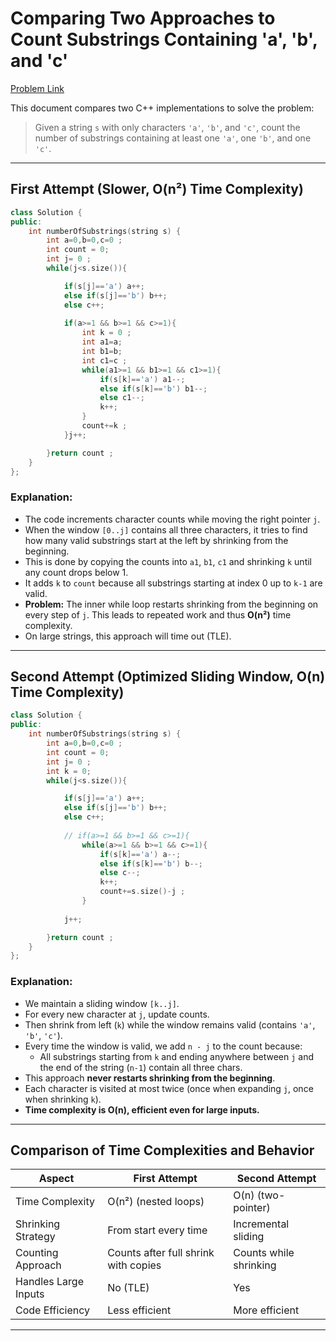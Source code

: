 # Comparing Two Approaches to Count Substrings Containing 'a', 'b', and 'c'

[Problem Link](https://leetcode.com/problems/number-of-substrings-containing-all-three-characters/)

This document compares two C++ implementations to solve the problem:

> Given a string `s` with only characters `'a'`, `'b'`, and `'c'`, count the number of substrings containing at least one `'a'`, one `'b'`, and one `'c'`.

---

## First Attempt (Slower, O(n²) Time Complexity)

```cpp
class Solution {
public:
    int numberOfSubstrings(string s) {
        int a=0,b=0,c=0 ;
        int count = 0;
        int j= 0 ;
        while(j<s.size()){

            if(s[j]=='a') a++;
            else if(s[j]=='b') b++;
            else c++;
            
            if(a>=1 && b>=1 && c>=1){
                int k = 0 ;
                int a1=a;
                int b1=b;
                int c1=c ;
                while(a1>=1 && b1>=1 && c1>=1){
                    if(s[k]=='a') a1--;
                    else if(s[k]=='b') b1--;
                    else c1--;
                    k++;
                }
                count+=k ;
            }j++;

        }return count ;
    }
};
```

### Explanation:

- The code increments character counts while moving the right pointer `j`.
- When the window `[0..j]` contains all three characters, it tries to find how many valid substrings start at the left by shrinking from the beginning.
- This is done by copying the counts into `a1`, `b1`, `c1` and shrinking `k` until any count drops below 1.
- It adds `k` to `count` because all substrings starting at index 0 up to `k-1` are valid.
- **Problem:** The inner while loop restarts shrinking from the beginning on every step of `j`. This leads to repeated work and thus **O(n²)** time complexity.
- On large strings, this approach will time out (TLE).

---

## Second Attempt (Optimized Sliding Window, O(n) Time Complexity)

```cpp
class Solution {
public:
    int numberOfSubstrings(string s) {
        int a=0,b=0,c=0 ;
        int count = 0;
        int j= 0 ;
        int k = 0;
        while(j<s.size()){

            if(s[j]=='a') a++;
            else if(s[j]=='b') b++;
            else c++;
            
            // if(a>=1 && b>=1 && c>=1){
                while(a>=1 && b>=1 && c>=1){
                    if(s[k]=='a') a--;
                    else if(s[k]=='b') b--;
                    else c--;
                    k++;
                    count+=s.size()-j ;
                }
                
            j++;

        }return count ;
    }
};
```

### Explanation:

- We maintain a sliding window `[k..j]`.
- For every new character at `j`, update counts.
- Then shrink from left (`k`) while the window remains valid (contains `'a'`, `'b'`, `'c'`).
- Every time the window is valid, we add `n - j` to the count because:
  - All substrings starting from `k` and ending anywhere between `j` and the end of the string (`n-1`) contain all three chars.
- This approach **never restarts shrinking from the beginning**.
- Each character is visited at most twice (once when expanding `j`, once when shrinking `k`).
- **Time complexity is O(n), efficient even for large inputs.**

---

## Comparison of Time Complexities and Behavior

| Aspect                    | First Attempt         | Second Attempt        |
|---------------------------|----------------------|----------------------|
| Time Complexity           | O(n²) (nested loops) | O(n) (two-pointer)   |
| Shrinking Strategy        | From start every time | Incremental sliding  |
| Counting Approach         | Counts after full shrink with copies | Counts while shrinking |
| Handles Large Inputs      | No (TLE)             | Yes                  |
| Code Efficiency           | Less efficient       | More efficient       |

---
